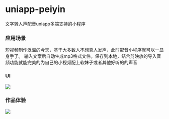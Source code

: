 # uniapp-peiyin
文字转人声配音uniapp多端支持的小程序
### 应用场景
短视频制作泛滥的今天，基于大多数人不想真人发声，此时配音小程序就可以一显身手了。 输入文案后自动生成mp3格式文件。保存到本地，结合剪映放的导入音频功能就能完美的为自己的小视频配上软妹子或者其他好听的的声音

### UI
<img src="https://leijun-common.oss-cn-shenzhen.aliyuncs.com/peiyin-ui.png"/>

### 作品体验

<img src="https://leijun-common.oss-cn-shenzhen.aliyuncs.com/peiyin-union.jpg"/>

